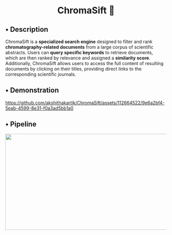 <h1 align="center">ChromaSift 🧪</h1>


## • Description

ChromaSift is a **specialized search engine** designed to filter and rank **chromatography-related documents** from a large corpus of scientific abstracts. Users can **query specific keywords** to retrieve documents, which are then ranked by relevance and assigned a **similarity score**. Additionally, ChromaSift allows users to access the full content of resulting documents by clicking on their titles, providing direct links to the corresponding scientific journals.


## • Demonstration

https://github.com/akshithakartik/ChromaSift/assets/112664522/9e6a2bf4-5eab-4599-8e31-f0a3ad5bb1a0

## • Pipeline

<img src="https://github.com/akshithakartik/ChromaSift/assets/112664522/c7bef488-f395-4585-b314-80757b5c513b" width="750" height="300">

